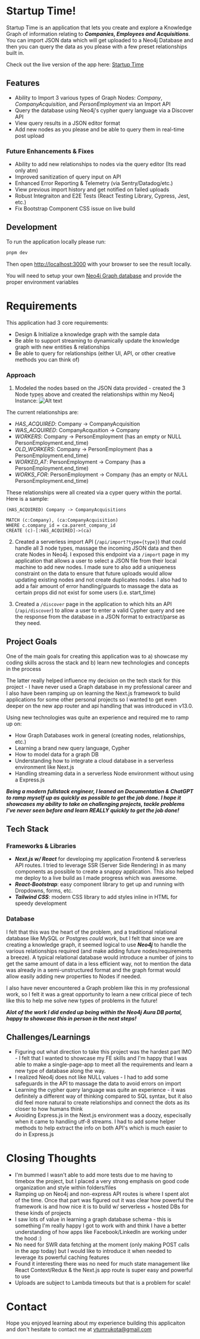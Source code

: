 # Startup Time!
Startup Time is an application that lets you create and explore a Knowledge Graph of information relating to ***Companies, Employees and Acquisitions***. You can import JSON data which will get uploaded to a Neo4j Database and then you can query the data as you please with a few preset relationships built in. 

Check out the live version of the app here: [Startup Time](https://harmonic-startup.vercel.app/)

## Features
- Ability to Import 3 various types of Graph Nodes: *Company*, *CompanyAcquisition*, and *PersonEmployment* via an Import API
- Query the database using Neo4j's cypher query language via a Discover API
- View query results in a JSON editor format
- Add new nodes as you please and be able to query them in real-time post upload

### Future Enhancements & Fixes
- Ability to add new relationships to nodes via the query editor (Its read only atm)
- Improved sanitization of query input on API
- Enhanced Error Reporting & Telemetry (via Sentry/Datadog/etc.)
- View previous import history and get notified on failed uploads
- Robust Integraiton and E2E Tests (React Testing Library, Cypress, Jest, etc.)
- Fix Bootstrap Component CSS issue on live build

## Development

To run the application locally please run:

```bash
pnpm dev
```

Then open [http://localhost:3000](http://localhost:3000) with your browser to see the result locally.

You will need to setup your own [Neo4j Graph database](https://neo4j.com/) and provide the proper environment variables 


# Requirements

This application had 3 core requirements:
- Design & Initialize a knowledge graph with the sample data
- Be able to support streaming to dynamically update the knowledge graph with new entities & relationships
- Be able to query for relationships (either UI, API, or other creative methods you can think of)

### Approach
1) Modeled the nodes based on the JSON data provided - created the 3 Node types above and created the relationships within my Neo4j Instance:
![Alt text](image.png)

The current relationships are:
- *HAS_ACQUIRED*: Company -> CompanyAcquisition
- *WAS_ACQUIRED*: CompanyAcqusition -> Company
- *WORKERS*:      Company -> PersonEmployment (has an empty or NULL PersonEmployment.end_time)
- *OLD_WORKERS*:  Company -> PersonEmployment (has a PersonEmployment.end_time)
- *WORKED_AT*:    PersonEmployment -> Company (has a PersonEmployment.end_time)
- *WORKS_FOR*:    PersonEmployment -> Company (has an empty or NULL PersonEmployment.end_time)

These relationships were all created via a cyper query within the portal. Here is a sample:
```cypher
(HAS_ACQUIRED) Company -> CompanyAcquisitions 

MATCH (c:Company), (ca:CompanyAcquisition)
WHERE c.company_id = ca.parent_company_id
CREATE (c)-[:HAS_ACQUIRED]->(ca)
```

2) Created a serverless import API (`/api/import?type={type}`) that could handle all 3 node types, massage the incoming JSON data and then crate Nodes in Neo4j. I exposed this endpoint via a `/import` page in my application that allows a user to select a JSON file from their local machine to add new nodes. I made sure to also add a uniqueness constraint on the data to ensure that future uploads would allow updating existing nodes and not create duplicates nodes. I also had to add a fair amount of error handling/guards to massage the data as certain props did not exist for some users (i.e. start_time)

3) Created a `/discover` page in the application to which hits an API (`/api/discover`) to allow a user to enter a valid Cypher query and see the response from the database in a JSON format to extract/parse as they need.

## Project Goals
One of the main goals for creating this application was to a) showcase my coding skills across the stack and b) learn new technologies and concepts in the process

The latter really helped influence my decision on the tech stack for this project - I have never used a Graph database in my professional career and I also have been ramping up on learning the Next.js framework to build applications for some other personal projects so I wanted to get even deeper on the new app router and api handling that was introduced in v13.0.

Using new technologies was quite an experience and required me to ramp up on:
- How Graph Databases work in general (creating nodes, relationships, etc.)
- Learning a brand new query language, Cypher
- How to model data for a graph DB
- Understanding how to integrate a cloud database in a serverless environment like Next.js
- Handling streaming data in a serverless Node environment without using a Express.js

***Being a modern fullstack engineer, I leaned on Documentation & ChatGPT to ramp myself up as quickly as possible to get the job done. I hope it showcases my ability to take on challenging projects, tackle problems I've never seen before and learn REALLY quickly to get the job done!***
## Tech Stack

### Frameworks & Libraries

- ***Next.js w/ React*** for developing my application Frontend & serverless API routes. I tried to leverage SSR (Server Side Rendering) in as many components as possible to create a snappy application. This also helped me deploy to a live build as I made progress which was awesome.
- ***React-Bootstrap***: easy component library to get up and running with Dropdowns, forms, etc.
- ***Tailwind CSS***: modern CSS library to add styles inline in HTML for speedy development


### Database
I felt that this was the heart of the problem, and a traditional relational database like MySQL or Postgres *could* work, but I felt that since we are creating a knowledge graph, it seemed logical to use ***Neo4j*** to handle the various relationships required (and make adding future nodes/requirements a breeze). A typical relational database would introduce a number of joins to get the same amount of data in a less efficient way, not to mention the data was already in a semi-unstructured format and the graph format would allow easily adding new properties to Nodes if needed.

I also have never encountered a Graph problem like this in my professional work, so I felt it was a great opportunity to learn a new critical piece of tech like this to help me solve new types of problems in the future!

***Alot of the work I did ended up being within the Neo4j Aura DB portal, happy to showcase this in person in the next steps!***

## Challenges/Learnings
- Figuring out what direction to take this project was the hardest part IMO - I felt that I wanted to showcase my FE skills and I'm happy that I was able to make a single-page-app to meet all the requirements and learn a new type of database along the way.
- I realized Neo4j does not like NULL values - I had to add some safeguards in the API to massage the data to avoid errors on import
- Learning the cypher query language was quite an experience - it was definitely a different way of thinking compared to SQL syntax, but it also did feel more natural to create relationships and connect the dots as its closer to how humans think
- Avoiding Express.js in the Next.js environment was a doozy, especisally when it came to handling utf-8 streams. I had to add some helper methods to help extract the info on both API's which is much easier to do in Express.js


# Closing Thoughts
- I'm bummed I wasn't able to add more tests due to me having to timebox the project, but I placed a very strong emphasis on good code organization and style within folders/files
- Ramping up on Neo4j and non-express API routes is where I spent alot of the time. Once that part was figured out it was clear how powerful the framework is and how nice it is to build w/ serverless + hosted DBs for these kinds of projects
- I saw lots of value in learning a graph database schema - this is something I'm really happy I got to work with and think I have a better understanding of how apps like Facebook/LinkedIn are working under the hood :) 
- No need for SWR data fetching at the moment (only making POST calls in the app today) but I would like to introduce it when needed to leverage its powerful caching features
- Found it interesting there was no need for much state management like React Context/Redux & the Next.js app route is super easy and powerful to use
- Uploads are subject to Lambda timeouts but that is a problem for scale!


# Contact

Hope you enjoyed learning about my experience building this applicaiton and don't hesitate to contact me at vtumrukota@gmail.com
